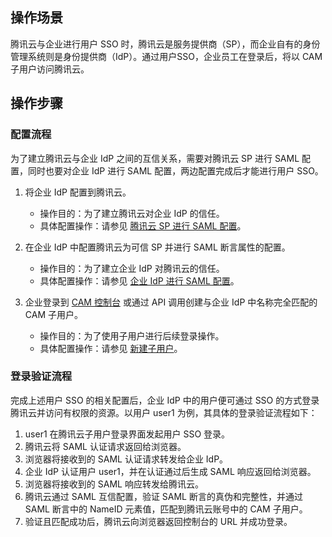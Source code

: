 ## 操作场景
腾讯云与企业进行用户 SSO 时，腾讯云是服务提供商（SP），而企业自有的身份管理系统则是身份提供商（IdP）。通过用户SSO，企业员工在登录后，将以 CAM 子用户访问腾讯云。

## 操作步骤
### 配置流程
为了建立腾讯云与企业 IdP 之间的互信关系，需要对腾讯云 SP 进行 SAML 配置，同时也要对企业 IdP 进行 SAML 配置，两边配置完成后才能进行用户 SSO。

1. 将企业 IdP 配置到腾讯云。
	- 操作目的：为了建立腾讯云对企业 IdP 的信任。
	- 具体配置操作：请参见 [腾讯云 SP 进行 SAML 配置](https://cloud.tencent.com/document/product/598/61674)。
 
2. 在企业 IdP 中配置腾讯云为可信 SP 并进行 SAML 断言属性的配置。
	- 操作目的：为了建立企业 IdP 对腾讯云的信任。
	- 具体配置操作：请参见 [企业 IdP 进行 SAML 配置](https://cloud.tencent.com/document/product/598/61675)。
 
3. 企业登录到 [CAM 控制台](https://console.cloud.tencent.com/cam) 或通过 API 调用创建与企业 IdP 中名称完全匹配的 CAM 子用户。
	- 操作目的：为了使用子用户进行后续登录操作。
	- 具体配置操作：请参见 [新建子用户](https://cloud.tencent.com/document/product/598/13674)。
 
 


### 登录验证流程
完成上述用户 SSO 的相关配置后，企业 IdP 中的用户便可通过 SSO 的方式登录腾讯云并访问有权限的资源。以用户 user1 为例，其具体的登录验证流程如下：
1. user1 在腾讯云子用户登录界面发起用户 SSO 登录。
2. 腾讯云将 SAML 认证请求返回给浏览器。
3. 浏览器将接收到的 SAML 认证请求转发给企业 IdP。
4. 企业 IdP 认证用户 user1，并在认证通过后生成 SAML 响应返回给浏览器。
5. 浏览器将接收到的 SAML 响应转发给腾讯云。
6. 腾讯云通过 SAML 互信配置，验证 SAML 断言的真伪和完整性，并通过 SAML 断言中的 NameID 元素值，匹配到腾讯云账号中的 CAM 子用户。
7. 验证且匹配成功后，腾讯云向浏览器返回控制台的 URL 并成功登录。

